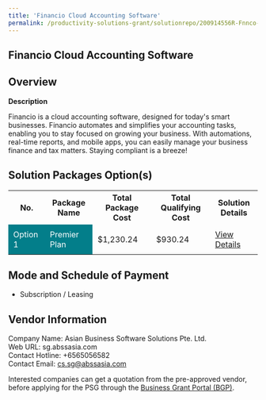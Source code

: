 ```yaml
---
title: 'Financio Cloud Accounting Software'
permalink: /productivity-solutions-grant/solutionrepo/200914556R-Fnnco-Cloud-ACC-Softwr-G
---
```


## Financio Cloud Accounting Software

## Overview

**Description**

Financio is a cloud accounting software, designed for today's smart businesses. Financio automates and simplifies your accounting tasks, enabling you to stay focused on growing your business. With automations, real-time reports, and mobile apps, you can easily manage your business finance and tax matters. Staying compliant is a breeze!

## Solution Packages Option(s)

<table>
<tr>
<th><b>No.</b></th>
<th><b>Package Name</b></th>
<th><b>Total Package Cost</b></th>
<th><b>Total Qualifying Cost</b></th>
<th><b>Solution Details</b></th>
</tr>
<tr>
<td style='padding: 10px; background-color: #037E8A; color: #FFFFFF;'>Option 1</td>
<td style='padding: 10px; background-color: #037E8A; color: #FFFFFF;'>Premier Plan</td>
<td style='padding: 10px;'>$1,230.24</td>
<td style='padding: 10px;'>$930.24</td>
<td style='padding: 10px;'><a href='/psg/200914556R_20200896_30012025_Desensitised_Annex3_Part1.pdf' target='_blank'>View Details</a></td>
</tr>
</table>

## Mode and Schedule of Payment

 - Subscription / Leasing

## Vendor Information

 Company Name: Asian Business Software Solutions Pte. Ltd.<br>Web URL: sg.abssasia.com <br>Contact Hotline: +6565056582 <br>Contact Email: cs.sg@abssasia.com <br>

Interested companies can get a quotation from the pre-approved vendor, before applying for the PSG through the <a href='https://www.businessgrants.gov.sg/' target='_blank' rel='noopener'>Business Grant Portal (BGP)</a>.

<script src="/jquery/resize-tables.js"></script>
